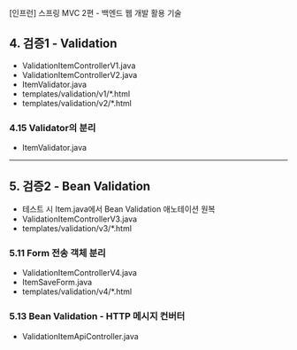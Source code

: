 [인프런] 스프링 MVC 2편 - 백엔드 웹 개발 활용 기술

## 4. 검증1 - Validation
- ValidationItemControllerV1.java
- ValidationItemControllerV2.java
- ItemValidator.java
- templates/validation/v1/*.html
- templates/validation/v2/*.html
### 4.15 Validator의 분리
- ItemValidator.java

---
## 5. 검증2 - Bean Validation
- 테스트 시 Item.java에서 Bean Validation 애노테이션 원복
- ValidationItemControllerV3.java
- templates/validation/v3/*.html
### 5.11 Form 전송 객체 분리
- ValidationItemControllerV4.java
- ItemSaveForm.java
- templates/validation/v4/*.html
### 5.13 Bean Validation - HTTP 메시지 컨버터
- ValidationItemApiController.java




